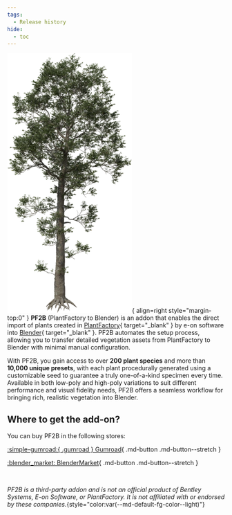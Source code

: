```yaml
---
tags:
  - Release history
hide:
  - toc
---
```

![Preferences - General](images/plants/Quercus_robur_forest_HD_[Spindle_1_summer_mat_75].webp){ align=right style="margin-top:0" }
**PF2B** (PlantFactory to Blender) is an addon that enables the direct import of plants created in [PlantFactory](https://www.bentley.com/software/e-on-software-free-downloads/){ target="_blank" } by e-on software into [Blender](https://www.blender.org/){ target="_blank" }. PF2B automates the setup process, allowing you to transfer detailed vegetation assets from PlantFactory to Blender with minimal manual configuration.

With PF2B, you gain access to over **200 plant species** and more than **10,000 unique presets**, with each plant procedurally generated using a customizable seed to guarantee a truly one-of-a-kind specimen every time. Available in both low-poly and high-poly variations to suit different performance and visual fidelity needs, PF2B offers a seamless workflow for bringing rich, realistic vegetation into Blender.

<!-- See the [plants](plants.md) & [Gallery](gallery.md) for more details. -->

<!-- ??? info2 "Detailed Library Info"
    <div class="library" markdown>

    ### PlantCatalog Library

    **450 plant species** with a total of **23,193 unique presets**.

    **Categories**

    - **Broadleaf Trees**
    - **Bushes**
    - **Climbers**
    - **Coniferous**
    - **Ferns**
    - **Grass**
    - **Ground Covers**
    - **Mushrooms**
    - **Palms**
    - **Perennials**
    - **Succulents**

    **Detail Levels**<br>
    Plants in the catalog are also categorized based on their detail level to suit different performance needs:

    - **Full Geometry** – 12 plants
    - **High Detail** – 191 plants
    - **Low Detail** – 182 plants
    - **Real-Time** – 65 plants

    Many species include multiple versions to support both **high-poly** and **low-poly** workflows. If we consider only the **high-poly** versions, the catalog features **191 unique plant species**.

    ---

    ### PlantFactory Library
    Includes **41 plant species** with **22 unique presets**.

    **Categories**

    - **Bushes**
    - **Flowers**
    - **Grasses**
    - **Palms**
    - **Sci-Fi**
    - **Trees**

    </div> /Changelog -->





<!-- ## Key Features

- **Direct Import**: Bring PlantFactory-generated plants directly into Blender without complicated export/import steps.
- **Automatic Asset Setup**: PF2B configures imported plant assets with optimized shaders and textures, preserving the intricate details of PlantFactory plants.

 -->

## Where to get the add-on?

You can buy PF2B in the following stores:

<div class="grid" markdown>

[:simple-gumroad:{ .gumroad } Gumroad](https://roberd.gumroad.com/){ .md-button .md-button--stretch }

[:blender_market: BlenderMarket](#){ .md-button .md-button--stretch }

</div>

<br>

*PF2B is a third-party addon and is not an official product of Bentley Systems, E-on Software, or PlantFactory. It is not affiliated with or endorsed by these companies.*{style="color:var(--md-default-fg-color--light)"}